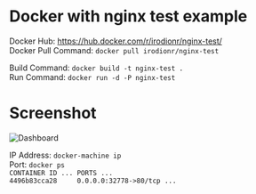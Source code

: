 # Docker with nginx test example  
Docker Hub: https://hub.docker.com/r/irodionr/nginx-test/  
Docker Pull Command: `docker pull irodionr/nginx-test`  

Build Command: `docker build -t nginx-test .`  
Run Command: `docker run -d -P nginx-test`  

# Screenshot
![Dashboard](https://i.imgur.com/SETSboS.png)  

IP Address: `docker-machine ip`  
Port: `docker ps`  
`CONTAINER ID ... PORTS ...`  
`4496b83cca28     0.0.0.0:32778->80/tcp ...`
